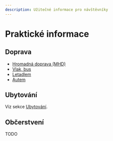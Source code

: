 ```yaml
---
description: Užitečné informace pro návštěvníky
---
```


# Praktické informace

## Doprava

* [Hromadná doprava \(MHD\)](doprava.md#hromadna-doprava-mhd)
* [Vlak, bus](doprava.md#vlak-autobus-dalkovy)
* [Letadlem](doprava.md#letadlem)
* [Autem](doprava.md#autem)

## Ubytování

Viz sekce [Ubytování](ubytovani.md).

## Občerstvení

TODO

